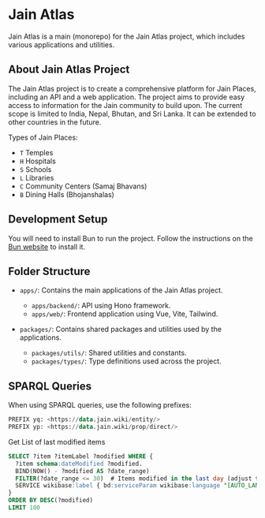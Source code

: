 # Jain Atlas
Jain Atlas is a main (monorepo) for the Jain Atlas project, which includes various applications and utilities.

## About Jain Atlas Project
The Jain Atlas project is to create a comprehensive platform for Jain Places, including an API and a web application. The project aims to provide easy access to information for the Jain community to build upon.
The current scope is limited to India, Nepal, Bhutan, and Sri Lanka. It can be extended to other countries in the future.

Types of Jain Places:
- `T` Temples
- `H` Hospitals
- `S` Schools
- `L` Libraries
- `C` Community Centers (Samaj Bhavans)
- `B` Dining Halls (Bhojanshalas)


## Development Setup

You will need to install Bun to run the project. Follow the instructions on the [Bun website](https://bun.sh/docs/installation) to install it.

## Folder Structure
- `apps/`: Contains the main applications of the Jain Atlas project.
  - `apps/backend/`: API using Hono framework.
  - `apps/web/`: Frontend application using Vue, Vite, Tailwind.

- `packages/`: Contains shared packages and utilities used by the applications.
  - `packages/utils/`: Shared utilities and constants.
  - `packages/types/`: Type definitions used across the project.

## SPARQL Queries
When using SPARQL queries, use the following prefixes:
```sql
PREFIX yq: <https://data.jain.wiki/entity/>
PREFIX yp: <https://data.jain.wiki/prop/direct/>

```

Get List of last modified items
```sql
SELECT ?item ?itemLabel ?modified WHERE {
  ?item schema:dateModified ?modified.
  BIND(NOW() - ?modified AS ?date_range)
  FILTER(?date_range <= 30)  # Items modified in the last day (adjust to <=7 for a week, etc.)
  SERVICE wikibase:label { bd:serviceParam wikibase:language "[AUTO_LANGUAGE],mul,en". }
}
ORDER BY DESC(?modified)
LIMIT 100
```


